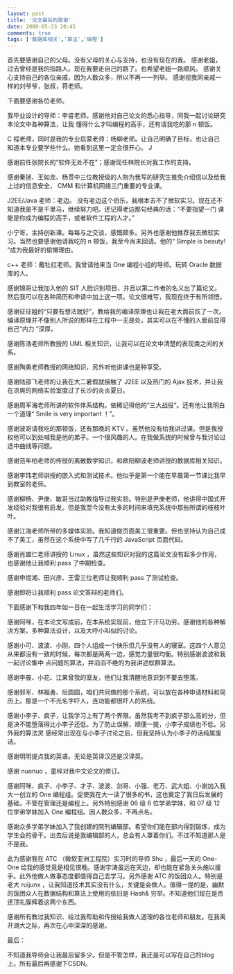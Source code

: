 ```yaml
---
layout: post
title: '论文最后的致谢'
date: 2008-05-23 20:45
comments: true
tags: ['数据库相关','算法','编程']
---
```


首先要感谢自己的父母。没有父母的关心与支持，也没有现在的我。  感谢老姐，过去曾经是我的指路人。现在我要走自己的路了。也希望老姐一路顺风。
感谢关心支持自己的各位亲戚，因为人数众多，所以不再一一列举。  感谢视我同亲戚一样的刘爷爷，张叔，蒋老师。

下面要感谢各位老师。

我毕业设计的导师：李睿老师。感谢他对自己论文的悉心指导，同我一起讨论研究本论文中各种算法，让我  懂得什么才叫编程的高手，还有请我吃的那  n  顿饭。

C  程老师，同时是我的专业启蒙老师：杨柳老师。让自己明确了目标，也让自己知道本专业要学些什么。她看到这里一定会很开心。  J

感谢前任张院长的“软件无处不在”；感谢现任林院长对我工作的支持。

感谢秦拯、王如龙、杨贯中三位教授级的人物为我写的研究生推免介绍信以及给我上过的信息安全，  CMM  和计算机网络三门重要的专业课。

J2EE/Java  老师：老边。  没有老边这个伯乐，我根本去不了微软实习。现在还不知道我是不是千里马，继续努力吧。还记得老边那句经典的话：“不要指望一门
课能是你成为编程的高手，或者软件工程的人才。”

小宁哥，主持创新课。每每与之交谈，感慨颇多。另外也感谢他推荐我去微软实习。当然也要感谢他请我吃的  n  顿饭，我至今尚未回请。他的“  Simple is
beauty!  ”成为我最好的偷懒理由。

c++  老师：戴牡红老师。我曾请他来当  One  编程小组的导师。玩转  Oracle  数据库的人。

感谢锦哥让我加入他的  SIT  人脸识别项目，并且以第二作者的名义出了篇论文。然后我可以在各种简历和申请中加上这一项。论文很难写，我现在终于有所领悟。

感谢征征姐的“只要有想法就好”，教给我的编译原理也让我在老大面前炫了一次。编译原理并不像别人所说的那样在工程中一无是处，其实可以在不懂的人面前显得自己“内力
”深厚。

感谢陈浩老师所教授的  UML  相关知识，让我可以在论文中清楚的表现类之间的关系。

感谢陶勇老师教授的网络知识，另外听他讲课也是种享受。

感谢陆邵飞老师的让我在大二暑假就接触了  J2EE  以及热门的  Ajax  技术，并让我在凉爽的网络实验室度过了长沙的炎炎夏日。

感谢周军海老师所讲的软件体系结构。依稀记得他的“三大战役”。还有他让我明白一个道理“  Smile is very important  ！”。

感谢波哥请我吃的那顿饭，还有那晚的  KTV
。虽然他没有给我讲过课。但是我授权他可以到处喊我是他的弟子。一个很风趣的人。在我做系统的时候曾与我讨论过选中曲线等问题。

感谢范年柏老师的传授的离散数学知识，和欧阳柳波老师讲授的数据库相关知识。

感谢李玮老师讲授的嵌入式和测试技术。他似乎是第一个能在早晨第一节课比我早到教室的老师。

感谢柳杨、尹庚、敏哥当过助教指导过我实验。特别是尹庚老师，他讲得中国式开发经验对我很有启发。但是我至今没有太多的时间来填充系统中那些所谓的枝枝叶叶。

感谢江海老师所带的多媒体实验。我知道做页面美工很重要。但也坚持认为自己成不了美工，虽然在这个系统中写了几千行的  JavaScript  页面代码。

感谢肖雄仁老师讲授的  Linux  ，虽然这些知识对我的这篇论文没有起多少作用，也感谢他让我顺利  pass  了中期检查。

感谢申煜湘、田兴彦、王雷三位老师让我顺利  pass  了测试检查。

感谢即将让我顺利  pass  论文答辩的老师们。

下面感谢下和我四年如一日在一起生活学习的同学们：

感谢阿咪，在本论文写成前，在本系统实现前，他立下汗马功劳。感谢他的各种解决方案，多种算法设计，以及大呼小叫似的讨论。

感谢小可、波波、小刚，四个人组成一个快乐但几乎没有人的寝室。这四个人意见从来都没有一致的时候，每次都是两两一边，感觉力量很均衡。特别感谢波波和我一起讨论集中
点问题的算法，并滔滔不绝的为我讲述蚁群算法。

感谢李晨、小花、江果曾我的室友，他们让我清醒地意识到不要去堕落。

感谢郭军、林福勇、后圆圆，咱们共同做的那个系统，可以放在各种申请材料和简历上。那是一个不光名字吓人，连功能都很吓人的系统。

感谢小李子、疯子，让我学习上有了两个界限。虽然我考不到疯子那么高的分，但是决不能堕落得比小李子还低。为了防止误解，顺便一提，小李子成绩也不低。另外我的算法灵
感经常出现在与小李子讨论之后，但我坚持认为小李子的话纯属废话。

感谢明明提点我的英语。无论是英译汉还是汉译英。

感谢  nuonuo  ，童梓对我中文论文的修订。

感谢阿咪、疯子、小李子、才子、波波、剑哥、小强、老万、武大姐、小谢加入我大一创立的  One
编程组。促使我在大一读了很多的书，这也奠定了我日后发展的基础，不管在管理还是编程上。另外特别感谢  06  级  6  位学弟学妹，和  07  级  12
位学弟学妹加入  One  编程组。因人数众多，不再点名。

感谢众多学弟学妹加入了我创建的院刊编辑部。希望你们能在部内得到锻炼，成为学生会的骨干。出去后说是我编辑部的人，总会有人罩着你们。不过不知道那人是不是我。

此为感谢我在  ATC  （微软亚洲工程院）实习时的导师  Shu  ，最后一天的  One-One
给我的感觉竟是相见恨晚。感谢宇涛虽远在天边，却也能在紧急关头施以援手。此外他做人做事态度都值得自己去学习。另外感谢  ATC  的饭团众人。特别是老大
ruijunx  ，让我知道技术其实没有什么，关键是会做人。值得一提的是，幽默的饭团众人在数据结构和算法上使用的依旧是  Hash&
穷举。不知道他们现在是否还顶礼膜拜着这两个东西。

感谢所有教过我知识、给过我帮助和传授给我做人道理的各位老师和朋友。在我离开湖大之际，再次在心中深深的感谢。

最后：

不知道我导师会让我最后留多少。但是不管怎样，我还是可以写在自己的blog上。所有最后再感谢下CSDN。

